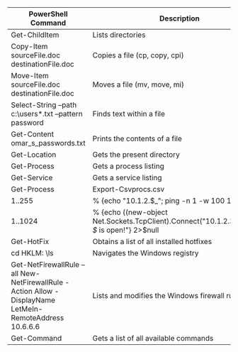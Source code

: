 | PowerShell Command  | Description                                                                |
|----------------------------------------------------------------------------------------------------------|----------------------------------------------------------------------------|
| Get-ChildItem                                                                                            | Lists directories                                                          |
| Copy-Item sourceFile.doc destinationFile.doc                                                             | Copies a file (cp, copy, cpi)                                              |
| Move-Item sourceFile.doc destinationFile.doc                                                             | Moves a file (mv, move, mi)                                                |
| Select-String –path c:\users\*.txt –pattern password                                                     | Finds text within a file                                                   |
| Get-Content omar_s_passwords.txt                                                                         | Prints the contents of a file                                              |
| Get-Location                                                                                             | Gets the present directory                                                 |
| Get-Process                                                                                              | Gets a process listing                                                     |
| Get-Service                                                                                              | Gets a service listing                                                     |
| Get-Process | Export-Csvprocs.csv                                                                        | Exports output to a comma-separated values (CSV) file                      |
| 1..255 | % {echo "10.1.2.$_"; ping -n 1 -w 100 10.1.2.$_ | SelectString ttl}                             | Launches a ping sweep to the 10.1.2.0/24 network                           |
| 1..1024 | % {echo ((new-object Net.Sockets.TcpClient).Connect("10.1.2.3",$_))"Port $_ is open!"} 2>$null | Launches a port scan to the 10.1.2.3 host (scans for ports 1 through 1024) |
| Get-HotFix                                                                                               | Obtains a list of all installed hotfixes                                   |
| cd HKLM: \ls                                                                                             | Navigates the Windows registry                                             |
| Get-NetFirewallRule –all New-NetFirewallRule -Action Allow -DisplayName LetMeIn-RemoteAddress 10.6.6.6   | Lists and modifies the Windows firewall rules                              |
| Get-Command                                                                                              | Gets a list of all available commands                                      |
